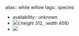 alias:: white willow
tags:: species
- availability:: unknown
- ![](https://peach-geographical-bat-397.mypinata.cloud/ipfs/QmUKbZKR7ygc773p89d6uxdX9mwmPTaCcoRFLveEGDXVRx){:height 312, :width 408}
- ![](https://peach-geographical-bat-397.mypinata.cloud/ipfs/QmZj3DmNPP7VGCU9x2Lv5cru2WGL4PXPAMSZzGb9VZWDD5)